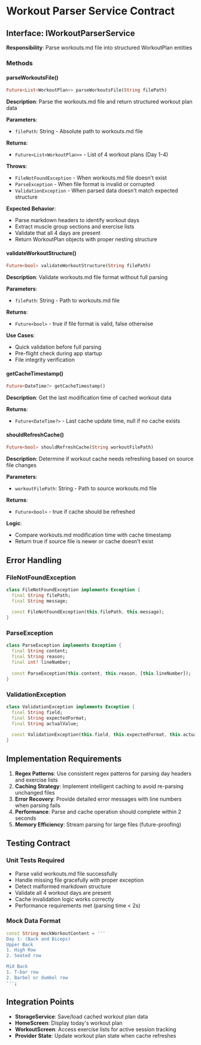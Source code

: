 # Workout Parser Service Contract

## Interface: IWorkoutParserService

**Responsibility**: Parse workouts.md file into structured WorkoutPlan entities

### Methods

#### parseWorkoutsFile()
```dart
Future<List<WorkoutPlan>> parseWorkoutsFile(String filePath)
```

**Description**: Parse the workouts.md file and return structured workout plan data

**Parameters**:
- `filePath`: String - Absolute path to workouts.md file

**Returns**: 
- `Future<List<WorkoutPlan>>` - List of 4 workout plans (Day 1-4)

**Throws**:
- `FileNotFoundException` - When workouts.md file doesn't exist
- `ParseException` - When file format is invalid or corrupted
- `ValidationException` - When parsed data doesn't match expected structure

**Expected Behavior**:
- Parse markdown headers to identify workout days
- Extract muscle group sections and exercise lists
- Validate that all 4 days are present
- Return WorkoutPlan objects with proper nesting structure

#### validateWorkoutStructure()
```dart
Future<bool> validateWorkoutStructure(String filePath)
```

**Description**: Validate workouts.md file format without full parsing

**Parameters**:
- `filePath`: String - Path to workouts.md file

**Returns**:
- `Future<bool>` - true if file format is valid, false otherwise

**Use Cases**:
- Quick validation before full parsing
- Pre-flight check during app startup
- File integrity verification

#### getCacheTimestamp()
```dart
Future<DateTime?> getCacheTimestamp()
```

**Description**: Get the last modification time of cached workout data

**Returns**:
- `Future<DateTime?>` - Last cache update time, null if no cache exists

#### shouldRefreshCache()
```dart
Future<bool> shouldRefreshCache(String workoutFilePath)
```

**Description**: Determine if workout cache needs refreshing based on source file changes

**Parameters**:
- `workoutFilePath`: String - Path to source workouts.md file

**Returns**:
- `Future<bool>` - true if cache should be refreshed

**Logic**:
- Compare workouts.md modification time with cache timestamp
- Return true if source file is newer or cache doesn't exist

## Error Handling

### FileNotFoundException
```dart
class FileNotFoundException implements Exception {
  final String filePath;
  final String message;
  
  const FileNotFoundException(this.filePath, this.message);
}
```

### ParseException
```dart
class ParseException implements Exception {
  final String content;
  final String reason;
  final int? lineNumber;
  
  const ParseException(this.content, this.reason, [this.lineNumber]);
}
```

### ValidationException
```dart
class ValidationException implements Exception {
  final String field;
  final String expectedFormat;
  final String actualValue;
  
  const ValidationException(this.field, this.expectedFormat, this.actualValue);
}
```

## Implementation Requirements

1. **Regex Patterns**: Use consistent regex patterns for parsing day headers and exercise lists
2. **Caching Strategy**: Implement intelligent caching to avoid re-parsing unchanged files
3. **Error Recovery**: Provide detailed error messages with line numbers when parsing fails
4. **Performance**: Parse and cache operation should complete within 2 seconds
5. **Memory Efficiency**: Stream parsing for large files (future-proofing)

## Testing Contract

### Unit Tests Required
- Parse valid workouts.md file successfully
- Handle missing file gracefully with proper exception
- Detect malformed markdown structure
- Validate all 4 workout days are present
- Cache invalidation logic works correctly
- Performance requirements met (parsing time < 2s)

### Mock Data Format
```dart
const String mockWorkoutContent = '''
Day 1: (Back and Biceps)
Upper Back
1. High Row
2. Seated row

Mid Back
1. T-bar row
2. Barbel or dumbel row
''';
```

## Integration Points

- **StorageService**: Save/load cached workout plan data
- **HomeScreen**: Display today's workout plan
- **WorkoutScreen**: Access exercise lists for active session tracking
- **Provider State**: Update workout plan state when cache refreshes